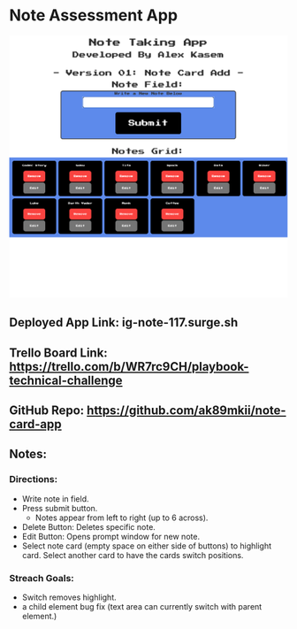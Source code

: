 # Note Assessment App

![Screenshot 01](01.png)

## Deployed App Link: ig-note-117.surge.sh

## Trello Board Link: https://trello.com/b/WR7rc9CH/playbook-technical-challenge

## GitHub Repo: https://github.com/ak89mkii/note-card-app

## Notes:
### Directions:
- Write note in field.
- Press submit button.
  - Notes appear from left to right (up to 6 across).
- Delete Button: Deletes specific note.
- Edit Button: Opens prompt window for new note.
- Select note card (empty space on either side of buttons) to highlight card. Select another card to have the cards switch positions.

### Streach Goals:
- Switch removes highlight.
- a child element bug fix (text area can currently switch with parent element.)